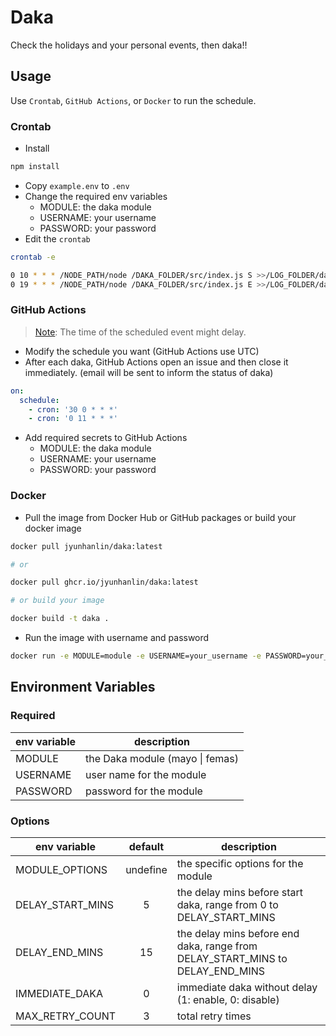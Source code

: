 # Daka

Check the holidays and your personal events, then daka!!

## Usage

Use `Crontab`, `GitHub Actions`, or `Docker` to run the schedule.

### Crontab

- Install

```bash
npm install
```

- Copy `example.env` to `.env`
- Change the required env variables
  - MODULE: the daka module
  - USERNAME: your username
  - PASSWORD: your password
- Edit the `crontab`

```bash
crontab -e

0 10 * * * /NODE_PATH/node /DAKA_FOLDER/src/index.js S >>/LOG_FOLDER/daka.log 2>&1
0 19 * * * /NODE_PATH/node /DAKA_FOLDER/src/index.js E >>/LOG_FOLDER/daka.log 2>&1
```

### GitHub Actions

> [Note](https://docs.github.com/en/actions/using-workflows/events-that-trigger-workflows#schedule): The time of the scheduled event might delay.

- Modify the schedule you want (GitHub Actions use UTC)
- After each daka, GitHub Actions open an issue and then close it immediately. (email will be sent to inform the status of daka)

```yaml
on:
  schedule:
    - cron: '30 0 * * *'
    - cron: '0 11 * * *'
```

- Add required secrets to GitHub Actions
  - MODULE: the daka module
  - USERNAME: your username
  - PASSWORD: your password

### Docker

- Pull the image from Docker Hub or GitHub packages or build your docker image

```bash
docker pull jyunhanlin/daka:latest

# or

docker pull ghcr.io/jyunhanlin/daka:latest

# or build your image

docker build -t daka .
```

- Run the image with username and password

```bash
docker run -e MODULE=module -e USERNAME=your_username -e PASSWORD=your_password DAKA_IMAGE
```

## Environment Variables

### Required

| env variable | description                     |
| ------------ | ------------------------------- |
| MODULE       | the Daka module (mayo \| femas) |
| USERNAME     | user name for the module        |
| PASSWORD     | password for the module         |

### Options

| env variable     | default  | description                                                                   |
| ---------------- | :------: | ----------------------------------------------------------------------------- |
| MODULE_OPTIONS   | undefine | the specific options for the module                                           |
| DELAY_START_MINS |    5     | the delay mins before start daka, range from 0 to DELAY_START_MINS            |
| DELAY_END_MINS   |    15    | the delay mins before end daka, range from DELAY_START_MINS to DELAY_END_MINS |
| IMMEDIATE_DAKA   |    0     | immediate daka without delay (1: enable, 0: disable)                          |
| MAX_RETRY_COUNT  |    3     | total retry times                                                             |
